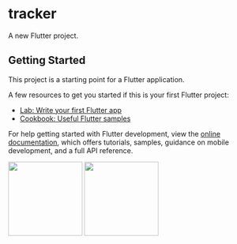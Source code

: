 # tracker

A new Flutter project.

## Getting Started

This project is a starting point for a Flutter application.

A few resources to get you started if this is your first Flutter project:

- [Lab: Write your first Flutter app](https://docs.flutter.dev/get-started/codelab)
- [Cookbook: Useful Flutter samples](https://docs.flutter.dev/cookbook)

For help getting started with Flutter development, view the
[online documentation](https://docs.flutter.dev/), which offers tutorials,
samples, guidance on mobile development, and a full API reference.


<div>
<img src ="https://user-images.githubusercontent.com/40968259/191620553-83911863-4788-40cf-a30e-a778840455a8.png" width="150" gieght="220">
<img src ="https://user-images.githubusercontent.com/40968259/191620564-e55682be-5a3f-4d3b-a862-5b9ad2848c02.png" width="150" gieght="220">

</div>
